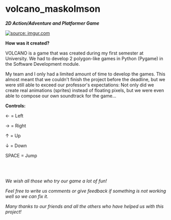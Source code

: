 # volcano_maskolmson
***2D Action/Adventure and Platformer Game***

<a href="https://imgur.com/xhBLXri"><img src="https://i.imgur.com/xhBLXril.png" title="source: imgur.com" /></a>


**How was it created?**

VOLCANO is a game that was created during my first semester at  University.
We had to develop 2 polygon-like games in Python (Pygame) in the Software Development module.

My team and I only had a limited amount of time to develop the games. 
This almost meant that we couldn't finish the project before the deadline, 
but we were still able to exceed our professor's expectations: 
Not only did we create real animations (sprites) instead of floating pixels, 
but we were even able to compose our own soundtrack for the game...

**Controls:**

&larr; = Left

&rarr; = Right

&uarr; = Up

&darr; = Down

SPACE = Jump

<br>
<br>

*We wish all those who try our game a lot of fun!*

*Feel free to write us comments or give feedback if something is not working well so we can fix it.*

*Many thanks to our friends and all the others who have helped us with this project!*






